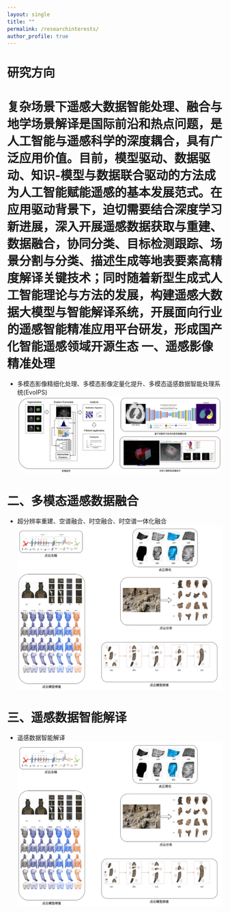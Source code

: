 ```yaml
---
layout: single
title: ""
permalink: /researchinterests/
author_profile: true
---
```

研究方向
===
复杂场景下遥感大数据智能处理、融合与地学场景解译是国际前沿和热点问题，是人工智能与遥感科学的深度耦合，具有广泛应用价值。目前，模型驱动、数据驱动、知识-模型与数据联合驱动的方法成为人工智能赋能遥感的基本发展范式。在应用驱动背景下，迫切需要结合深度学习新进展，深入开展遥感数据获取与重建、数据融合，协同分类、目标检测跟踪、场景分割与分类、描述生成等地表要素高精度解译关键技术；同时随着新型生成式人工智能理论与方法的发展，构建遥感大数据大模型与智能解译系统，开展面向行业的遥感智能精准应用平台研发，形成国产化智能遥感领域开源生态
一、遥感影像精准处理
===
+ 多模态影像精细化处理、多模态影像定量化提升、多模态遥感数据智能处理系统(EvoIPS)
![avatar](/images/医学影像.jpg)

二、多模态遥感数据融合
===
+ 超分辨率重建、空谱融合、时空融合、时空谱一体化融合
![avatar](/images/pointcloud.jpg)

三、遥感数据智能解译
===
+ 遥感数据智能解译
![avatar](/images/pointcloud.jpg)

